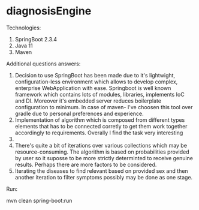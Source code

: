 # diagnosisEngine

Technologies:
  1. SpringBoot 2.3.4
  2. Java 11
  3. Maven
  
  
Additional questions answers: 
  1. Decision to use SpringBoot has been made due to it's lightwight, configuration-less environment which allows to develop complex, enterprise WebApplication with      ease. Springboot is well known framework which contains lots of modules, libraries, implements IoC and DI. Moreover it's embedded server reduces boilerplate        configuration to minimum. In case of maven- I've choosen this tool over gradle due to personal preferences and experience.
  2. Implementation of algorithm which is composed from different types elements that has to be connected corretly to get them work together accordingly to              requirements. Overally I find the task very interesting
  3. 
  4. There's quite a bit of iterations over various collections which may be resource-consuming. The algorithm is based on probabilities provided by user so it          suposse to be more strictly determinted to receive genuine results. Perhaps there are more factors to be considered. 
  5. Iterating the diseases to find relevant based on provided sex and then another iteration to filter symptoms possibly may be done as one stage.



Run:

mvn clean spring-boot:run
